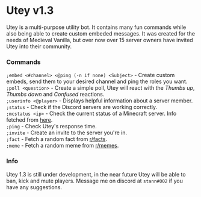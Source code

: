# Utey v1.3
Utey is a multi-purpose utility bot. It contains many fun commands while also being able to create custom embeded messages. It was created for the needs of Medieval Vanilla, but over now over 15 server owners have invited Utey into their community.

### Commands

`;embed <#channel> <@ping (-n if none) <Subject>` - Create custom embeds, send them to your desired channel and ping the roles you want.
`;poll <question>` - Create a simple poll, Utey will react with the *Thumbs up*, *Thumbs down* and *Confused* reactions.            
`;userinfo <@player>` - Displays helpful information about a server member.                                           
`;status` - Check if the Discord servers are working correctly.                                                                                        
`;mcstatus <ip>` - Check the current status of a Minecraft server. Info fetched from [here](https://mcsrvstat.us).                          
`;ping` - Check Utey's response time.                                                   
`;invite` - Create an invite to the server you're in.                                           
`;fact` - Fetch a random fact from [r/facts](https://www.reddit.com/r/facts/).                                       
`;meme` - Fetch a random meme from [r/memes](https://www.reddit.com/r/memes/).

### Info

Utey 1.3 is still under development, in the near future Utey will be able to ban, kick and mute players. Message me on discord at `stann#002` if you have any suggestions.
